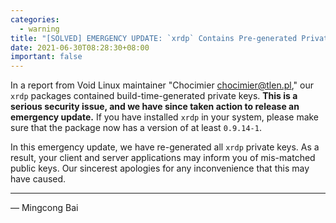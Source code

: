 ```yaml
---
categories:
  - warning
title: "[SOLVED] EMERGENCY UPDATE: `xrdp` Contains Pre-generated Private Keys"
date: 2021-06-30T08:28:30+08:00
important: false
---
```


In a report from Void Linux maintainer "Chocimier [<chocimier@tlen.pl>](mailto:chocimier@tlen.pl),"
our `xrdp` packages contained build-time-generated private keys. **This is a
serious security issue, and we have since taken action to release an emergency
update.** If you have installed `xrdp` in your system, please make sure that
the package now has a version of at least `0.9.14-1`.

In this emergency update, we have re-generated all `xrdp` private keys. As a
result, your client and server applications may inform you of mis-matched
public keys. Our sincerest apologies for any inconvenience that this may
have caused.

----

— Mingcong Bai
